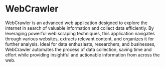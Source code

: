 # WebCrawler
WebCrawler is an advanced web application designed to explore the internet in search of valuable information and collect data efficiently. By leveraging powerful web scraping techniques, this application navigates through various websites, extracts relevant content, and organizes it for further analysis. Ideal for data enthusiasts, researchers, and businesses, WebCrawler automates the process of data collection, saving time and effort while providing insightful and actionable information from across the web.
